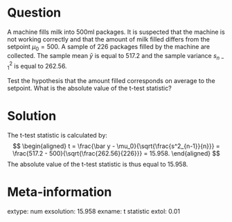 

Question
========
A machine fills milk into 500ml packages. It is suspected that the 
machine is not working correctly and that the amount of milk filled differs 
from the setpoint $\mu_0 = 500$. A sample of $226$ packages 
filled by the machine are collected. The sample mean $\bar{y}$ is equal to 
517.2 and the sample variance $s^2_{n-1}$ is equal to 
262.56.

Test the hypothesis that the amount filled corresponds on average to the 
setpoint. What is the absolute value of the t-test statistic?

Solution
=========
The t-test statistic is calculated by:
$$
\begin{aligned}
  t = \frac{\bar y - \mu_0}{\sqrt{\frac{s^2_{n-1}}{n}}}
    = \frac{517.2 - 500}{\sqrt{\frac{262.56}{226}}}
    = 15.958.
\end{aligned}
$$
The absolute value of the t-test statistic is thus equal to
15.958.

Meta-information
================
extype: num
exsolution: 15.958
exname: t statistic
extol: 0.01
